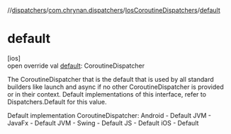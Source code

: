 //[dispatchers](../../../index.md)/[com.chrynan.dispatchers](../index.md)/[IosCoroutineDispatchers](index.md)/[default](default.md)

# default

[ios]\
open override val [default](default.md): CoroutineDispatcher

The CoroutineDispatcher that is the default that is used by all standard builders like launch and async if no other CoroutineDispatcher is provided or in their context. Default implementations of this interface, refer to Dispatchers.Default for this value.

Default implementation CoroutineDispatcher: Android - Default JVM - JavaFx - Default JVM - Swing - Default JS - Default iOS - Default
